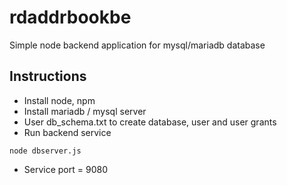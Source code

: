# rdaddrbookbe

Simple node backend application for mysql/mariadb database

## Instructions
- Install node, npm
- Install mariadb / mysql server
- User db_schema.txt to create database, user and user grants
- Run backend service
```
node dbserver.js
```
- Service port = 9080
